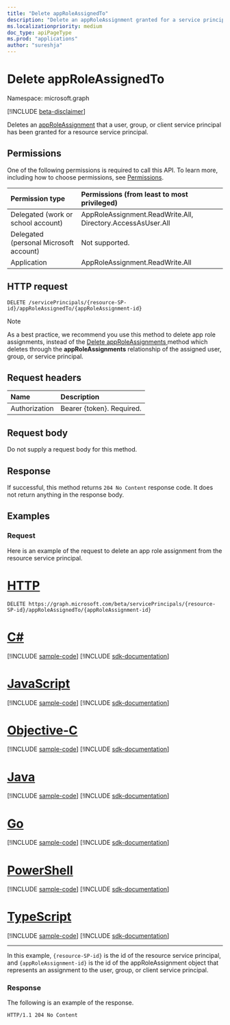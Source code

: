 ```yaml
---
title: "Delete appRoleAssignedTo"
description: "Delete an appRoleAssignment granted for a service principal."
ms.localizationpriority: medium
doc_type: apiPageType
ms.prod: "applications"
author: "sureshja"
---
```


# Delete appRoleAssignedTo

Namespace: microsoft.graph

[!INCLUDE [beta-disclaimer](../../includes/beta-disclaimer.md)]

Deletes an [appRoleAssignment](../resources/approleassignment.md) that a user, group, or client service principal has been granted for a resource service principal.

## Permissions

One of the following permissions is required to call this API. To learn more, including how to choose permissions, see [Permissions](/graph/permissions-reference).

|Permission type      | Permissions (from least to most privileged)              |
|:--------------------|:---------------------------------------------------------|
|Delegated (work or school account) | AppRoleAssignment.ReadWrite.All, Directory.AccessAsUser.All    |
|Delegated (personal Microsoft account) | Not supported.    |
|Application | AppRoleAssignment.ReadWrite.All |

## HTTP request

<!-- { "blockType": "ignored" } -->

```http
DELETE /servicePrincipals/{resource-SP-id}/appRoleAssignedTo/{appRoleAssignment-id}
```

> [!NOTE]
> As a best practice, we recommend you use this method to delete app role assignments, instead of the [Delete appRoleAssignments ](serviceprincipal-delete-approleassignments.md) method which deletes through the **appRoleAssignments** relationship of the assigned user, group, or service principal.

## Request headers

| Name       | Description|
|:---------------|:--------|
| Authorization  | Bearer {token}. Required. |

## Request body

Do not supply a request body for this method.

## Response

If successful, this method returns `204 No Content` response code. It does not return anything in the response body.

## Examples

### Request

Here is an example of the request to delete an app role assignment from the resource service principal.


# [HTTP](#tab/http)
<!-- {
  "blockType": "request",
  "name": "serviceprincipal_delete_approleassignedto"
}-->

```http
DELETE https://graph.microsoft.com/beta/servicePrincipals/{resource-SP-id}/appRoleAssignedTo/{appRoleAssignment-id}
```
# [C#](#tab/csharp)
[!INCLUDE [sample-code](../includes/snippets/csharp/serviceprincipal-delete-approleassignedto-csharp-snippets.md)]
[!INCLUDE [sdk-documentation](../includes/snippets/snippets-sdk-documentation-link.md)]

# [JavaScript](#tab/javascript)
[!INCLUDE [sample-code](../includes/snippets/javascript/serviceprincipal-delete-approleassignedto-javascript-snippets.md)]
[!INCLUDE [sdk-documentation](../includes/snippets/snippets-sdk-documentation-link.md)]

# [Objective-C](#tab/objc)
[!INCLUDE [sample-code](../includes/snippets/objc/serviceprincipal-delete-approleassignedto-objc-snippets.md)]
[!INCLUDE [sdk-documentation](../includes/snippets/snippets-sdk-documentation-link.md)]

# [Java](#tab/java)
[!INCLUDE [sample-code](../includes/snippets/java/serviceprincipal-delete-approleassignedto-java-snippets.md)]
[!INCLUDE [sdk-documentation](../includes/snippets/snippets-sdk-documentation-link.md)]

# [Go](#tab/go)
[!INCLUDE [sample-code](../includes/snippets/go/serviceprincipal-delete-approleassignedto-go-snippets.md)]
[!INCLUDE [sdk-documentation](../includes/snippets/snippets-sdk-documentation-link.md)]

# [PowerShell](#tab/powershell)
[!INCLUDE [sample-code](../includes/snippets/powershell/serviceprincipal-delete-approleassignedto-powershell-snippets.md)]
[!INCLUDE [sdk-documentation](../includes/snippets/snippets-sdk-documentation-link.md)]

# [TypeScript](#tab/typescript)
[!INCLUDE [sample-code](../includes/snippets/typescript/serviceprincipal-delete-approleassignedto-typescript-snippets.md)]
[!INCLUDE [sdk-documentation](../includes/snippets/snippets-sdk-documentation-link.md)]

---


In this example, `{resource-SP-id}` is the id of the resource service principal, and `{appRoleAssignment-id}` is the id of the appRoleAssignment object that represents an assignment to the user, group, or client service principal.

### Response

The following is an example of the response.

<!-- {
  "blockType": "response",
  "truncated": true
} -->

```http
HTTP/1.1 204 No Content
```

<!-- uuid: 8fcb5dbc-d5aa-4681-8e31-b001d5168d79
2015-10-25 14:57:30 UTC -->
<!--
{
  "type": "#page.annotation",
  "description": "Delete appRoleAssignment",
  "keywords": "",
  "section": "documentation",
  "tocPath": "",
  "suppressions": [
  ]
}
-->



